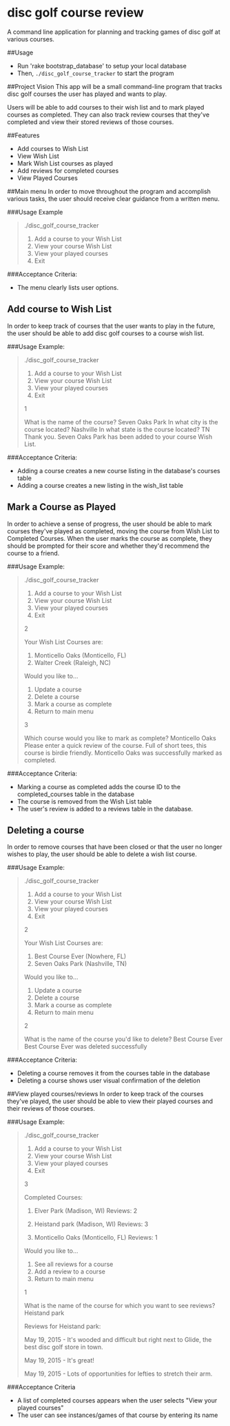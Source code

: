 # disc golf course review
A command line application for planning and tracking games of disc golf at various courses.

##Usage

* Run 'rake bootstrap_database' to setup your local database
* Then, `./disc_golf_course_tracker` to start the program

##Project Vision
This app will be a small command-line program that tracks disc golf courses the user has played and wants to play.

Users will be able to add courses to their wish list and to mark played courses as completed. They can also track review courses that they've completed and view their stored reviews of those courses.

##Features

* Add courses to Wish List
* View Wish List
* Mark Wish List courses as played
* Add reviews for completed courses
* View Played Courses

##Main menu
In order to move throughout the program and accomplish various tasks, the user should receive clear guidance from a written menu.

###Usage Example
>./disc_golf_course_tracker
>
>1. Add a course to your Wish List
>2. View your course Wish List
>3. View your played courses
>4. Exit

###Acceptance Criteria:

 * The menu clearly lists user options.

## Add course to Wish List
In order to keep track of courses that the user wants to play in the future, the user should be able to add disc golf courses to a course wish list.

###Usage Example:
>./disc_golf_course_tracker
>
>1. Add a course to your Wish List
>2. View your course Wish List
>3. View your played courses
>4. Exit
>
>1
>
>What is the name of the course?
>Seven Oaks Park
>In what city is the course located?
>Nashville
>In what state is the course located?
>TN
>Thank you. Seven Oaks Park has been added to your course Wish List.

###Acceptance Criteria:

* Adding a course creates a new course listing in the database's courses table
* Adding a course creates a new listing in the wish_list table

## Mark a Course as Played
In order to achieve a sense of progress, the user should be able to mark courses they've played as completed, moving the course from Wish List to Completed Courses. When the user marks the course as complete, they should be prompted for their score and whether they'd recommend the course to a friend.

###Usage Example:
>./disc_golf_course_tracker
>
>1. Add a course to your Wish List
>2. View your course Wish List
>3. View your played courses
>4. Exit
>
>2
>
>Your Wish List Courses are:
>1. Monticello Oaks (Monticello, FL)
>2. Walter Creek (Raleigh, NC)
>
>Would you like to...
>1. Update a course
>2. Delete a course
>3. Mark a course as complete
>4. Return to main menu
>
>3
>
>Which course would you like to mark as complete?
>Monticello Oaks
>Please enter a quick review of the course.
>Full of short tees, this course is birdie friendly.
>Monticello Oaks was successfully marked as completed.


###Acceptance Criteria:
 * Marking a course as completed adds the course ID to the completed_courses table in the database
 * The course is removed from the Wish List table
 * The user's review is added to a reviews table in the database.

## Deleting a course
In order to remove courses that have been closed or that the user no longer wishes to play, the user should be able to delete a wish list course.

###Usage Example:
>./disc_golf_course_tracker
>
>1. Add a course to your Wish List
>2. View your course Wish List
>3. View your played courses
>4. Exit
>
>2
>
>Your Wish List Courses are:
>1. Best Course Ever (Nowhere, FL)
>2. Seven Oaks Park (Nashville, TN)
>
>Would you like to...
>1. Update a course
>2. Delete a course
>3. Mark a course as complete
>4. Return to main menu
>
>2
>
>What is the name of the course you'd like to delete?
>Best Course Ever
>Best Course Ever was deleted successfully

###Acceptance Criteria:
  * Deleting a course removes it from the courses table in the database
  * Deleting a course shows user visual confirmation of the deletion

##View played courses/reviews
In order to keep track of the courses they've played, the user should be able to view their played courses and their reviews of those courses.

###Usage Example:
>./disc_golf_course_tracker
>
>1. Add a course to your Wish List
>2. View your course Wish List
>3. View your played courses
>4. Exit
>
>3
>
>Completed Courses:
>
>1. Elver Park (Madison, WI) Reviews: 2
>
>2. Heistand park (Madison, WI) Reviews: 3
>
>3. Monticello Oaks (Monticello, FL) Reviews: 1
>
>Would you like to...
>1. See all reviews for a course
>2. Add a review to a course
>3. Return to main menu
>
>1
>
>What is the name of the course for which you want to see reviews?
>Heistand park
>
>Reviews for Heistand park:
>
>May 19, 2015 - It's wooded and difficult but right next to Glide, the best disc golf store in town.
>
>May 19, 2015 - It's great!
>
>May 19, 2015 - Lots of opportunities for lefties to stretch their arm.

###Acceptance Criteria

* A list of completed courses appears when the user selects "View your played courses"
* The user can see instances/games of that course by entering its name